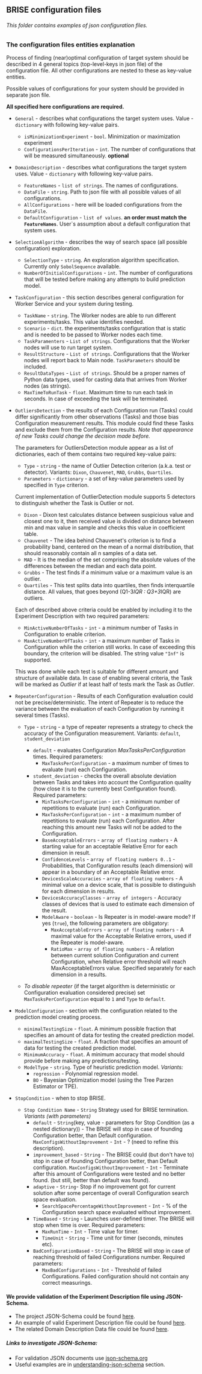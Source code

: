 ## BRISE configuration files
###### This folder contains examples of *json* configuration files.

### The configuration files entities explanation
Process of finding (near)optimal configuration of target system should be described in 4 general topics (top-level-keys in json file) of the configuration file.
All other configurations are nested to these as key-value entities.

Possible values of configurations for your system should be provided in separate json file.

**All specified here configurations are required.**

- `General` - describes what configurations the target system uses. Value - `dictionary` with following key-value pairs.
    - `isMinimizationExperiment` - `bool`. Minimization or maximization experiment
    - `ConfigurationsPerIteration` - `int`. The number of configurations that will be measured simultaneously. **optional**

- `DomainDescription` - describes what configurations the target system uses. Value - `dictionary` with following key-value pairs.
    - `FeatureNames` - `list of strings`. The names of configurations.
    - `DataFile` - `string`. Path to json file with all possible values of all configurations. 
    - `AllConfigurations` - here will be loaded configurations from the `DataFile`.
    - `DefaultConfiguration` - `list of values`. **an order must match the `FeatureNames`**. User`s assumption about a default configuration that system uses.

- `SelectionAlgorithm` - describes the way of search space (all possible configuration) exploration.
    - `SelectionType` - `string`. An exploration algorithm specification. Currently only `SobolSequence` available.
    - `NumberOfInitialConfigurations` - `int`. The number of configurations that will be tested before making any attempts to build prediction model.

- `TaskConfiguration` - this section describes general configuration for Worker Service and your system during testing.
    - `TaskName` - `string`. The Worker nodes are able to run different experiments/tasks. This value identifies needed.
    - `Scenario` - `dict`. the experiments/tasks configuration that is static and is needed to be passed to Worker nodes each time.
    - `TaskParamenters` - `List of strings`. Configurations that the Worker nodes will use to run target system.
    - `ResultStructure` - `List of strings`. Configurations that the Worker nodes will report back to Main node. `TaskParameters` should be included. 
    - `ResultDataTypes` - `List of strings`. Should be a proper names of Python data types, used for casting data that arrives from Worker nodes (as strings).
    - `MaxTimeToRunTask` - `float`. Maximum time to run each task in seconds. In case of exceeding the task will be terminated.

- `OutliersDetection` - the results of each Configuration run (Tasks) could differ significantly from other observations (Tasks) and those bias Configuration measurement results.
    This module could find these Tasks and exclude them from the Configuration results.
    *Note that appearance of new Tasks could change the decision made before.*

    The parameters for OutliersDetection module appear as a list of dictionaries, each of them contains two required key-value pairs:
    - `Type` - `string` - the name of Outlier Detection criterion (a.k.a. test or detector). Variants: `Dixon`, `Chauvenet`, `MAD`, `Grubbs`, `Quartiles`.
    - `Parameters` - `dictionary` - a set of key-value parameters used by specified in `Type` criterion.

    Current implementation of OutlierDetection module supports 5 detectors to distinguish whether the Task is Outlier or not.
    - `Dixon` - Dixon test calculates distance between suspicious value and closest one to it, then received value is divided on distance between min and max value in sample and checks this value in coefficient table.
    - `Chauvenet` - The idea behind Chauvenet's criterion is to find a probability band, centered on the mean of a normal distribution, that should reasonably contain all n samples of a data set.
    - `MAD` - It is the median of the set comprising the absolute values of the differences between the median and each data point.
    - `Grubbs` - The test finds if a minimum value or a maximum value is an outlier.
    - `Quartiles` - This test splits data into quartiles, then finds interquartile distance. All values, that goes beyond (Q1-3*IQR : Q3+3*IQR) are outliers.

    Each of described above criteria could be enabled by including it to the Experiment Description with two required parameters:
    - `MinActiveNumberOfTasks` - `int` - a minimum number of Tasks in Configuration to enable criterion.
    - `MaxActiveNumberOfTasks` - `int` - a maximum number of Tasks in Configuration while the criterion still works. In case of exceeding this boundary, the criterion will be disabled. The string value `"Inf"` is supported.

    This was done while each test is suitable for different amount and structure of available data.
    In case of enabling several criteria, the Task will be marked as *Outlier* if at least half of tests mark the Task as *Outlier*.

- `RepeaterConfiguration` - Results of each Configuration evaluation could not be precise/deterministic. The intent of Repeater is to reduce the variance between the evaluation of each Configuration by running it several times (Tasks).
    - `Type` - `string` - a type of repeater represents a strategy to check the accuracy of the Configuration measurement. Variants: `default`, `student_deviation`
        - `default` - evaluates Configuration *MaxTasksPerConfiguration* times. Required parameters:
            - `MaxTasksPerConfiguration` - a maximum number of times to evaluate (run) each Configuration.
        - `student_deviation` - checks the overall absolute deviation between Tasks and takes into account the Configuration quality (how close it is to the currently best Configuration found). Required parameters:
            - `MinTasksPerConfiguration` - `int` - a minimum number of repetitions to evaluate (run) each Configuration.
            - `MaxTasksPerConfiguration` - `int` - a maximum number of repetitions to evaluate (run) each Configuration. After reaching this amount new Tasks will not be added to the Configuration.
            - `BaseAcceptableErrors` - `array of floating numbers` - A starting value for an acceptable Relative Error for each dimension in result.
            - `ConfidenceLevels` - `array of floating numbers 0..1` - Probabilities, that Configuration results (each dimension) will appear in a boundary of an Acceptable Relative error.
            - `DevicesScaleAccuracies` - `array of floating numbers` - A minimal value on a device scale, that is possible to distinguish for each dimension in results.
            - `DevicesAccuracyClasses` - `array of integers` - Accuracy classes of devices that is used to estimate each dimension of the result.
            - `ModelAware` - `boolean` - Is Repeater is in model-aware mode? If yes (`true`), the following parameters are obligatory:
                - `MaxAcceptableErrors` - `array of floating numbers` - A maximal value for the Acceptable Relative errors, used if the Repeater is model-aware.
                - `RatioMax` - `array of floating numbers` - A relation between current solution Configuration and current Configuration, when Relative error threshold will reach MaxAcceptableErrors value. Specified separately for each dimension in a results.
            
    - *To disable repeater* (if the target algorithm is deterministic or Configuration evaluation considered precise) set `MaxTasksPerConfiguration` equal to `1` and `Type` to `default`.
 
     
- `ModelConfiguration` - section with the configuration related to the prediction model creating process.
    - `minimalTestingSize` - `float`. A minimum possible fraction that specifies an amount of data for testing the created prediction model.
    - `maximalTestingSize` - `float`. A fraction that specifies an amount of data for testing the created prediction model.
    - `MinimumAccuracy` - `float`. A minimum accuracy that model should provide before making any predictions/testing.
    - `ModelType` - `string`. Type of heuristic prediction model. *Variants:* 
        - `regression` - Polynomial regression model.
        - `BO` - Bayesian Optimization model (using the Tree Parzen Estimator or TPE).

- `StopCondition` - when to stop BRISE.
    - `Stop Condition Name` - `String` Strategy used for BRISE termination. *Variants (with parameters)*
        - `default` - `String`(key, value - parameters for Stop Condition (as a nested dictionary)) - The BRISE will stop in case of founding Configuration better, than Default configuration.
            `MaxConfigsWithoutImprovement` - `Int` - ? (need to refine this description).
        - `improvement_based` - `String` - The BRISE could (but don't have to) stop in case of founding Configuration better, than Default configuration.
            `MaxConfigsWithoutImprovement` - `Int` - Terminate after this amount of Configurations were tested and no better found. (but still, better than default was found).
        - `adaptive` - `String`- Stop if no improvement got for current solution after some percentage of overall Configuration search space evaluation.
            - `SearchSpacePercentageWithoutImprovement` - `Int` - % of the Configuration search space evaluated without improvement.
        - `TimeBased` - `String` - Launches user-defined timer. The BRISE will stop when time is over.
        Required parameters:
            - `MaxRunTime` - `Int` - Time value for timer.
            - `TimeUnit` - `String` - Time unit for timer (seconds, minutes etc).
        - `BadConfigurationBased` - `String` - The BRISE will stop in case of reaching threshold of failed Configurations number.
        Required parameters:
            - `MaxBadConfigurations` - `Int` - Threshold of failed Configurations. Failed configuration should not contain any correct measurings.

#### We provide validation of the Experiment Description file using JSON-Schema.
* The project JSON-Schema could be found [here](./schema/experiment.schema.json).
* An example of valid Experiment Description file could be found [here](./EnergyExperiment.json).
* The related Domain Description Data file could be found [here](./EnergyExperimentData.json).

##### Links to investigate JSON-Schema:
* For validation JSON documents use [json-schema.org](https://json-schema.org/)
* Useful examples are in [understanding-json-schema](https://json-schema.org/understanding-json-schema/index.html) section.
